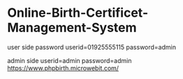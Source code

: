# Online-Birth-Certificet-Management-System
user side password 
userid=01925555115
password=admin

admin side
userid=admin
password=admin
https://www.phpbirth.microwebit.com/
